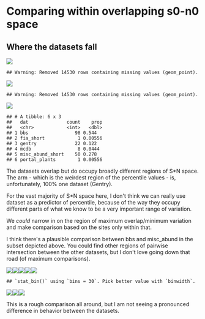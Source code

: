Comparing within overlapping s0-n0 space
================

Where the datasets fall
-----------------------

![](overlap_files/figure-markdown_github/dataset%20space-1.png)

    ## Warning: Removed 14530 rows containing missing values (geom_point).

![](overlap_files/figure-markdown_github/dataset%20space-2.png)

    ## Warning: Removed 14530 rows containing missing values (geom_point).

![](overlap_files/figure-markdown_github/dataset%20space-3.png)

    ## # A tibble: 6 x 3
    ##   dat              count    prop
    ##   <chr>            <int>   <dbl>
    ## 1 bbs                 98 0.544  
    ## 2 fia_short            1 0.00556
    ## 3 gentry              22 0.122  
    ## 4 mcdb                 8 0.0444 
    ## 5 misc_abund_short    50 0.278  
    ## 6 portal_plants        1 0.00556

The datasets overlap but do occupy broadly different regions of S\*N space. The arm - which is the weirdest region of the percentile values - is, unfortunately, 100% one dataset (Gentry).

For the vast majority of S\*N space here, I don't think we can really use dataset as a predictor of percentile, because of the way they occupy different parts of what we know to be a very important range of variation.

We *could* narrow in on the region of maximum overlap/minimum variation and make comparison based on the sites only within that.

I think there's a plausible comparison between bbs and misc\_abund in the subset depicted above. You could find other regions of pairwise intersection between the other datasets, but I don't love going down that road (of maximum comparisons).

![](overlap_files/figure-markdown_github/overlap%20plots-1.png)![](overlap_files/figure-markdown_github/overlap%20plots-2.png)![](overlap_files/figure-markdown_github/overlap%20plots-3.png)![](overlap_files/figure-markdown_github/overlap%20plots-4.png)![](overlap_files/figure-markdown_github/overlap%20plots-5.png)

    ## `stat_bin()` using `bins = 30`. Pick better value with `binwidth`.

![](overlap_files/figure-markdown_github/overlap%20plots-6.png)![](overlap_files/figure-markdown_github/overlap%20plots-7.png)![](overlap_files/figure-markdown_github/overlap%20plots-8.png)

This is a rough comparison all around, but I am not seeing a pronounced difference in behavior between the datasets.
